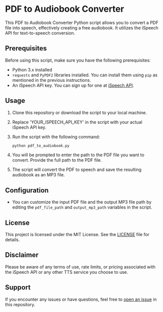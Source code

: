 # PDF to Audiobook Converter

This PDF to Audiobook Converter Python script allows you to convert a PDF file into speech, effectively creating a free audiobook. It utilizes the iSpeech API for text-to-speech conversion.

## Prerequisites

Before using this script, make sure you have the following prerequisites:

- Python 3.x installed
- `requests` and `PyPDF2` libraries installed. You can install them using `pip` as mentioned in the previous instructions.
- An iSpeech API key. You can sign up for one at [iSpeech API](http://www.ispeech.org/api/#introduction).

## Usage

1. Clone this repository or download the script to your local machine.

2. Replace 'YOUR_ISPEECH_API_KEY' in the script with your actual iSpeech API key.

3. Run the script with the following command:

   ```bash
   python pdf_to_audiobook.py
   ```

4. You will be prompted to enter the path to the PDF file you want to convert. Provide the full path to the PDF file.

5. The script will convert the PDF to speech and save the resulting audiobook as an MP3 file.

## Configuration

- You can customize the input PDF file and the output MP3 file path by editing the `pdf_file_path` and `output_mp3_path` variables in the script.

## License

This project is licensed under the MIT License. See the [LICENSE](LICENSE) file for details.

## Disclaimer

Please be aware of any terms of use, rate limits, or pricing associated with the iSpeech API or any other TTS service you choose to use.

## Support

If you encounter any issues or have questions, feel free to [open an issue](https://github.com/NoorMahammad-S/pdf-to-audiobook/issues) in this repository.
